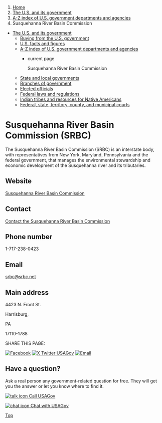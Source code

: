 1. [Home](/)
2. [The U.S. and its government](/about-the-us)
3. [A-Z index of U.S. government departments and agencies](/agency-index)
4. Susquehanna River Basin Commission

* [The U.S. and its government](/about-the-us)
  + [Buying from the U.S. government](/buy-from-government)
  + [U.S. facts and figures](/facts-figures)
  + [A-Z index of U.S. government departments and agencies](/agency-index)
    - current page

      Susquehanna River Basin Commission
  + [State and local governments](/state-local-governments)
  + [Branches of government](/branches-of-government)
  + [Elected officials](/elected-officials)
  + [Federal laws and regulations](/laws-and-regulations)
  + [Indian tribes and resources for Native Americans](/tribes)
  + [Federal, state, territory, county, and municipal courts](/courts)

Susquehanna River Basin Commission
(SRBC)
=========================================

The Susquehanna River Basin Commission (SRBC) is an interstate body, with representatives from New York, Maryland, Pennsylvania and the federal government, that manages the environmental stewardship and economic development of the Susquehanna river and its tributaries.

Website
-------

[Susquehanna River Basin Commission](http://www.srbc.net/)

Contact
-------

[Contact the Susquehanna River Basin Commission](https://www.srbc.net/contact-us.html)

Phone number
------------

1-717-238-0423

Email
-----

[srbc@srbc.net](mailto:srbc@srbc.net)

Main address
------------

4423 N. Front St.
  

Harrisburg,

PA

17110-1788

SHARE THIS PAGE:

[![Facebook](/themes/custom/usagov/images/social-media-icons/Facebook_Icon.svg)](https://www.facebook.com/sharer/sharer.php?u=https://www.usa.gov/agencies/susquehanna-river-basin-commission&v=3)
[![X Twitter USAGov](/themes/custom/usagov/images/social-media-icons/X_Twitter_Icon.svg?version=2)](https://twitter.com/intent/tweet?source=webclient&text=https://www.usa.gov/agencies/susquehanna-river-basin-commission)
[![Email](/themes/custom/usagov/images/social-media-icons/Email_Icon.svg?version=2)](mailto:?subject=https://www.usa.gov/agencies/susquehanna-river-basin-commission)

Have a question?
----------------

Ask a real person any government-related question for free. They will get you the answer or let you know where to find it.

[![talk icon](/themes/custom/usagov/images/ICONS_talk.png)
Call USAGov](/phone)

[![chat icon](/themes/custom/usagov/images/ICONS_chat.png)
Chat with USAGov](/chat)

[Top](#main-content)